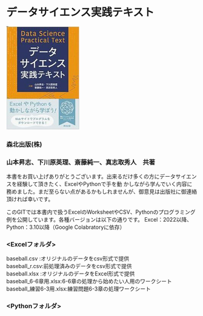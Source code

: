 # データサイエンス実践テキスト
![Test Image 1](/textbook.jpg)
### 森北出版(株)
### 山本昇志、下川原英理、斎藤純一、真志取秀人　共著

本書をお買い上げありがとうございます。出来るだけ多くの方にデータサイエンスを経験して頂きたく、ExcelやPythonで手を動
かしながら学んでいく内容に務めました。まだ至らない点があるかもしれませんが、御意見は出版社に御連絡頂ければ幸いです。

このGITでは本書内で扱うExcelのWorksheetやCSV、Pythonのプログラミング例を公開しています。各種バージョンは以下の通りです。
Excel：2022以降、Python：3.10以降（Google Colabratoryに依存）

### <Excelフォルダ>
baseball.csv  :オリジナルのデータをcsv形式で提供  
baseball_r.csv:前処理済みのデータをcsv形式で提供  
baseball.xlsx :オリジナルのデータをExcel形式で提供  
baseball_6-6章用.xlsx:6-6章の処理から始めたい人用のワークシート  
baseball_練習6-3用.xlsx:練習問題6-3章の処理ワークシート  

### <Pythonフォルダ>
